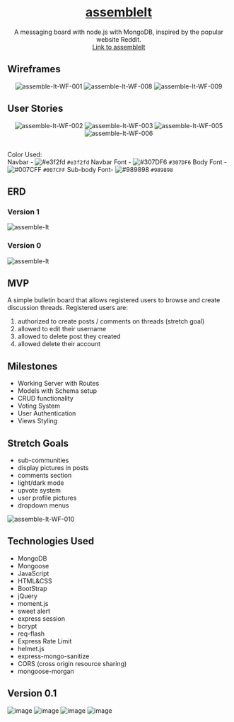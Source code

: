 <h1 align="center">
  <a href="https://assembleit.herokuapp.com/">
    assembleIt
  </a>
</h1>
<p align="center">
    A messaging board with node.js with MongoDB, inspired by the popular website Reddit.<br>
    <a href="https://assembleit.herokuapp.com/">Link to assembleIt</a>
</p>

## Wireframes
<p align="center">
<img src="https://i.ibb.co/4NbwHqx/assemble-It-WF-001.png" alt="assemble-It-WF-001" border="0">
<img src="https://i.ibb.co/Y2gYGwC/assemble-It-WF-008.png" alt="assemble-It-WF-008" border="0">
<img src="https://i.ibb.co/9Nb570K/assemble-It-WF-009.png" alt="assemble-It-WF-009" border="0">
</p>

## User Stories
<p align="center">
<img src="https://i.ibb.co/TktxMrf/assemble-It-WF-002.png" alt="assemble-It-WF-002" border="0">
<img src="https://i.ibb.co/JFb4PjM/assemble-It-WF-003.png" alt="assemble-It-WF-003" border="0">
<img src="https://i.ibb.co/vZvhQqK/assemble-It-WF-005.png" alt="assemble-It-WF-005" border="0">
<img src="https://i.ibb.co/S3HDh6k/assemble-It-WF-006.png" alt="assemble-It-WF-006" border="0">


</br> Color Used: </br>
Navbar - ![#e3f2fd](https://via.placeholder.com/15/e3f2fd/000000?text=+) `#e3f2fd` Navbar Font - ![#307DF6](https://via.placeholder.com/15/307DF6/000000?text=+) `#307DF6` Body Font - ![#007CFF](https://via.placeholder.com/15/007CFF/000000?text=+) `#007CFF`  Sub-body Font- ![#989898](https://via.placeholder.com/15/989898/000000?text=+) `#989898`

</p>

## ERD
### Version 1
<p><img src="https://i.ibb.co/pjKRxYY/assemble-It.jpg" alt="assemble-It" border="0"></p>

### Version 0
<p><img src="https://i.ibb.co/qycvKVq/assemble-It.png" alt="assemble-It" border="0"></p>

## MVP
A simple bulletin board that allows registered users to browse and create discussion threads.
Registered users are:
1. authorized to create posts / comments on threads (stretch goal)
1. allowed to edit their username
1. allowed to delete post they created
1. allowed delete their account

## Milestones
- Working Server with Routes
- Models with Schema setup
- CRUD functionality
- Voting System
- User Authentication
- Views Styling

## Stretch Goals
- sub-communities
- display pictures in posts
- comments section
- light/dark mode
- upvote system
- user profile pictures
- dropdown menus
<img src="https://i.ibb.co/74T5t25/assemble-It-WF-010.png" alt="assemble-It-WF-010" border="0">

## Technologies Used
- MongoDB
- Mongoose
- JavaScript
- HTML&CSS
- BootStrap
- jQuery
- moment.js
- sweet alert
- express session
- bcrypt
- req-flash
- Express Rate Limit
- helmet.js
- express-mongo-sanitize
- CORS (cross origin resource sharing)
- mongoose-morgan


## Version 0.1
<img src="https://i.ibb.co/k6DmtG5/image.png" alt="image" border="0">
<img src="https://i.ibb.co/syX80tR/image.png" alt="image" border="0">
<img src="https://i.ibb.co/0sqw93k/image.png" alt="image" border="0">
<img src="https://i.ibb.co/pbVkPXx/image.png" alt="image" border="0">
